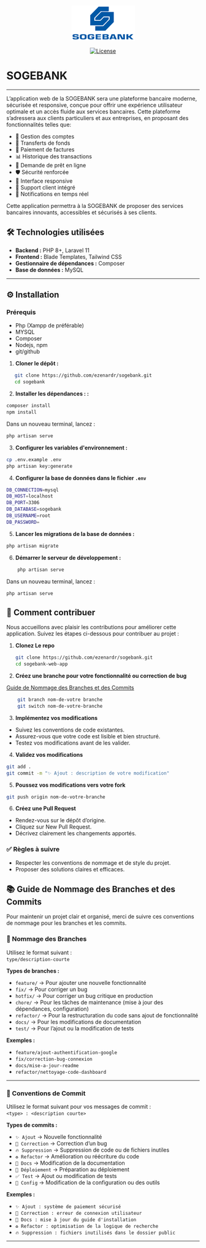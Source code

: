 <p align="center"><img src="public/logo-full.png" alt="Sogebank Logo" /></p>
<p align="center">
<a href="https://packagist.org/packages/laravel/framework"><img src="https://img.shields.io/packagist/l/laravel/framework" alt="License"></a>
</p>

# SOGEBANK
___

L’application web de la SOGEBANK sera une plateforme bancaire moderne, sécurisée et responsive, conçue pour offrir une expérience utilisateur optimale et un accès fluide aux services bancaires. Cette plateforme s’adressera aux clients particuliers et aux entreprises, en proposant des fonctionnalités telles que:

- 📄 Gestion des comptes
- 💸 Transferts de fonds
- 🧾 Paiement de factures
- 📊 Historique des transactions
- 📝 Demande de prêt en ligne
- 🛡️ Sécurité renforcée
- 📱 Interface responsive
- 💬 Support client intégré
- 🔔 Notifications en temps réel

Cette application permettra à la SOGEBANK de proposer des services bancaires innovants, accessibles et sécurisés à ses clients.

## 🛠️ Technologies utilisées

- **Backend :** PHP 8+, Laravel 11
- **Frontend :** Blade Templates, Tailwind CSS
- **Gestionnaire de dépendances :** Composer
- **Base de données :** MySQL

___

## ⚙️ Installation

### Prérequis
- Php (Xampp de préférable)
- MYSQL
- Composer
- Nodejs, npm
- git/github

1. **Cloner le dépôt :**
```bash
   git clone https://github.com/ezenardr/sogebank.git
   cd sogebank
```
2. **Installer les dépendances : :**
```bash
composer install
npm install
```
Dans un nouveau terminal, lancez :
```bash
php artisan serve
```
3. **Configurer les variables d'environnement :**
```bash 
cp .env.example .env
php artisan key:generate
```
4. **Configurer la base de données dans le fichier `.env`**
```bash
DB_CONNECTION=mysql
DB_HOST=localhost
DB_PORT=3306
DB_DATABASE=sogebank
DB_USERNAME=root
DB_PASSWORD=
```
5. **Lancer les migrations de la base de données :**
```bash
php artisan migrate
```
6. **Démarrer le serveur de développement :**
```bash
    php artisan serve
```
Dans un nouveau terminal, lancez :
```bash
php artisan serve
```

## 🤝 Comment contribuer
Nous accueillons avec plaisir les contributions pour améliorer cette application. Suivez les étapes ci-dessous pour contribuer au projet :

1. **Clonez Le repo**

   ```bash
   git clone https://github.com/ezenardr/sogebank.git
   cd sogebank-web-app
   ```
2. **Créez une branche pour votre fonctionnalité ou correction de bug**

[Guide de Nommage des Branches et des Commits](#-guide-de-nommage-des-branches-et-des-commits)
```bash
    git branch nom-de-votre branche
    git switch nom-de-votre-branche
```
3. **Implémentez vos modifications**

- Suivez les conventions de code existantes.
- Assurez-vous que votre code est lisible et bien structuré.
- Testez vos modifications avant de les valider.

4. **Validez vos modifications**
```bash
git add .
git commit -m "✨ Ajout : description de votre modification"
```
5. **Poussez vos modifications vers votre fork**
```bash
git push origin nom-de-votre-branche
```
6. **Créez une Pull Request**
- Rendez-vous sur le dépôt d’origine.
- Cliquez sur New Pull Request.
- Décrivez clairement les changements apportés.

### ✅ Règles à suivre
- Respecter les conventions de nommage et de style du projet.
- Proposer des solutions claires et efficaces.

## 📚 Guide de Nommage des Branches et des Commits

Pour maintenir un projet clair et organisé, merci de suivre ces conventions de nommage pour les branches et les commits.

### 🔖 Nommage des Branches

Utilisez le format suivant :  
`type/description-courte`

**Types de branches :**
- `feature/` → Pour ajouter une nouvelle fonctionnalité
- `fix/` → Pour corriger un bug
- `hotfix/` → Pour corriger un bug critique en production
- `chore/` → Pour les tâches de maintenance (mise à jour des dépendances, configuration)
- `refactor/` → Pour la restructuration du code sans ajout de fonctionnalité
- `docs/` → Pour les modifications de documentation
- `test/` → Pour l’ajout ou la modification de tests

**Exemples :**
- `feature/ajout-authentification-google`
- `fix/correction-bug-connexion`
- `docs/mise-a-jour-readme`
- `refactor/nettoyage-code-dashboard`

---

### 📝 Conventions de Commit

Utilisez le format suivant pour vos messages de commit :  
`<type> : <description courte>`

**Types de commits :**
- `✨ Ajout` → Nouvelle fonctionnalité
- `🐛 Correction` → Correction d’un bug
- `🔥 Suppression` → Suppression de code ou de fichiers inutiles
- `♻️ Refactor` → Amélioration ou réécriture du code
- `📝 Docs` → Modification de la documentation
- `🚀 Déploiement` → Préparation au déploiement
- `✅ Test` → Ajout ou modification de tests
- `🔧 Config` → Modification de la configuration ou des outils

**Exemples :**
- `✨ Ajout : système de paiement sécurisé`
- `🐛 Correction : erreur de connexion utilisateur`
- `📝 Docs : mise à jour du guide d'installation`
- `♻️ Refactor : optimisation de la logique de recherche`
- `🔥 Suppression : fichiers inutilisés dans le dossier public`

---


